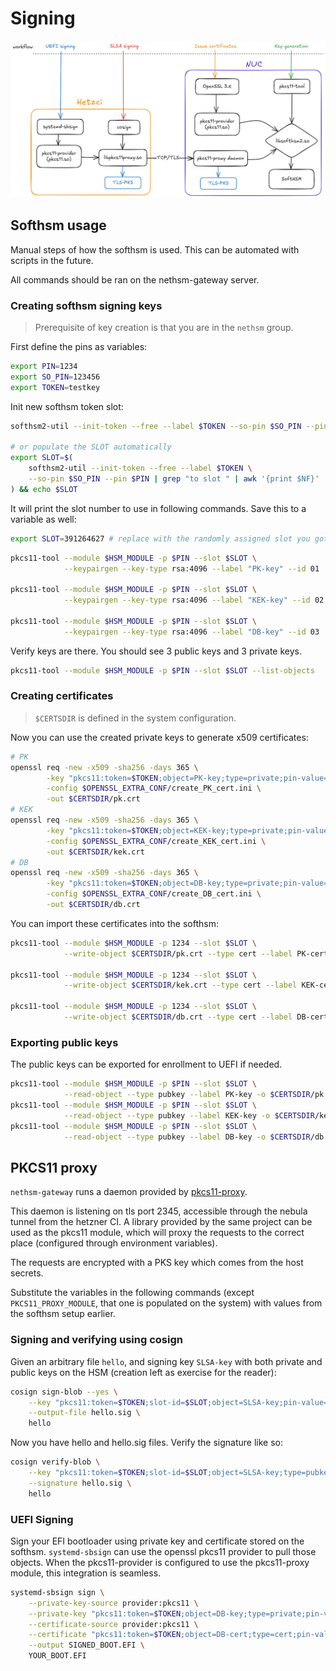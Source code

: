 <!--
SPDX-FileCopyrightText: 2022-2025 TII (SSRC) and the Ghaf contributors
SPDX-License-Identifier: CC-BY-SA-4.0
-->

# Signing

![diagram](./signing-setup-softhsm.png)

## Softhsm usage

Manual steps of how the softhsm is used. This can be automated with scripts in
the future.

All commands should be ran on the nethsm-gateway server.

### Creating softhsm signing keys

> Prerequisite of key creation is that you are in the `nethsm` group.

First define the pins as variables:

```sh
export PIN=1234
export SO_PIN=123456
export TOKEN=testkey
```

Init new softhsm token slot:

```sh
softhsm2-util --init-token --free --label $TOKEN --so-pin $SO_PIN --pin $PIN

# or populate the SLOT automatically
export SLOT=$(
    softhsm2-util --init-token --free --label $TOKEN \
    --so-pin $SO_PIN --pin $PIN | grep "to slot " | awk '{print $NF}'
) && echo $SLOT
```

It will print the slot number to use in following commands. Save this to a
variable as well:

```sh
export SLOT=391264627 # replace with the randomly assigned slot you got back
```

```sh
pkcs11-tool --module $HSM_MODULE -p $PIN --slot $SLOT \
            --keypairgen --key-type rsa:4096 --label "PK-key" --id 01

pkcs11-tool --module $HSM_MODULE -p $PIN --slot $SLOT \
            --keypairgen --key-type rsa:4096 --label "KEK-key" --id 02

pkcs11-tool --module $HSM_MODULE -p $PIN --slot $SLOT \
            --keypairgen --key-type rsa:4096 --label "DB-key" --id 03
```

Verify keys are there. You should see 3 public keys and 3 private keys.

```sh
pkcs11-tool --module $HSM_MODULE -p $PIN --slot $SLOT --list-objects
```

### Creating certificates

> `$CERTSDIR` is defined in the system configuration.

Now you can use the created private keys to generate x509 certificates:

```sh
# PK
openssl req -new -x509 -sha256 -days 365 \
        -key "pkcs11:token=$TOKEN;object=PK-key;type=private;pin-value=$PIN" \
        -config $OPENSSL_EXTRA_CONF/create_PK_cert.ini \
        -out $CERTSDIR/pk.crt
# KEK
openssl req -new -x509 -sha256 -days 365 \
        -key "pkcs11:token=$TOKEN;object=KEK-key;type=private;pin-value=$PIN" \
        -config $OPENSSL_EXTRA_CONF/create_KEK_cert.ini \
        -out $CERTSDIR/kek.crt
# DB
openssl req -new -x509 -sha256 -days 365 \
        -key "pkcs11:token=$TOKEN;object=DB-key;type=private;pin-value=$PIN" \
        -config $OPENSSL_EXTRA_CONF/create_DB_cert.ini \
        -out $CERTSDIR/db.crt
```

You can import these certificates into the softhsm:

```sh
pkcs11-tool --module $HSM_MODULE -p 1234 --slot $SLOT \
            --write-object $CERTSDIR/pk.crt --type cert --label PK-cert

pkcs11-tool --module $HSM_MODULE -p 1234 --slot $SLOT \
            --write-object $CERTSDIR/kek.crt --type cert --label KEK-cert

pkcs11-tool --module $HSM_MODULE -p 1234 --slot $SLOT \
            --write-object $CERTSDIR/db.crt --type cert --label DB-cert
```

### Exporting public keys

The public keys can be exported for enrollment to UEFI if needed.

```sh
pkcs11-tool --module $HSM_MODULE -p $PIN --slot $SLOT \
            --read-object --type pubkey --label PK-key -o $CERTSDIR/pk.der
pkcs11-tool --module $HSM_MODULE -p $PIN --slot $SLOT \
            --read-object --type pubkey --label KEK-key -o $CERTSDIR/kek.der
pkcs11-tool --module $HSM_MODULE -p $PIN --slot $SLOT \
            --read-object --type pubkey --label DB-key -o $CERTSDIR/db.der
```

## PKCS11 proxy

`nethsm-gateway` runs a daemon provided by
[pkcs11-proxy](https://github.com/scobiej/pkcs11-proxy/tree/osx-openssl1-1).

This daemon is listening on tls port 2345, accessible through the nebula tunnel
from the hetzner CI. A library provided by the same project can be used as the
pkcs11 module, which will proxy the requests to the correct place (configured
through environment variables).

The requests are encrypted with a PKS key which comes from the host secrets.

Substitute the variables in the following commands (except
`PKCS11_PROXY_MODULE`, that one is populated on the system) with values from the
softhsm setup earlier.

### Signing and verifying using cosign

Given an arbitrary file `hello`, and signing key `SLSA-key` with both private
and public keys on the HSM (creation left as exercise for the reader):

```sh
cosign sign-blob --yes \
    --key "pkcs11:token=$TOKEN;slot-id=$SLOT;object=SLSA-key;pin-value=$PIN?module-path=$PKCS11_PROXY_MODULE" \
    --output-file hello.sig \
    hello
```

Now you have hello and hello.sig files. Verify the signature like so:

```sh
cosign verify-blob \
    --key "pkcs11:token=$TOKEN;slot-id=$SLOT;object=SLSA-key;type=pubkey;pin-value=$PIN?module-path=$PKCS11_PROXY_MODULE" \
    --signature hello.sig \
    hello
```

### UEFI Signing

Sign your EFI bootloader using private key and certificate stored on the
softhsm. `systemd-sbsign` can use the openssl pkcs11 provider to pull those
objects. When the pkcs11-provider is configured to use the pkcs11-proxy module,
this integration is seamless.

```sh
systemd-sbsign sign \
    --private-key-source provider:pkcs11 \
    --private-key "pkcs11:token=$TOKEN;object=DB-key;type=private;pin-value=$PIN" \
    --certificate-source provider:pkcs11 \
    --certificate "pkcs11:token=$TOKEN;object=DB-cert;type=cert;pin-value=$PIN" \
    --output SIGNED_BOOT.EFI \
    YOUR_BOOT.EFI
```

